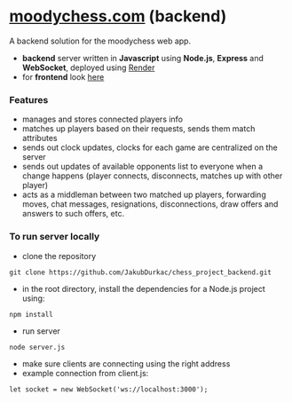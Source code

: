 # [moodychess.com](https://moodychess.com/) (backend)
A backend solution for the moodychess web app.
- **backend** server written in **Javascript** using **Node.js**, **Express** and **WebSocket**, deployed using [Render](https://render.com/)
- for **frontend** look [here](https://github.com/JakubDurkac/chess_project)

### Features
- manages and stores connected players info
- matches up players based on their requests, sends them match attributes
- sends out clock updates, clocks for each game are centralized on the server
- sends out updates of available opponents list to everyone when a change happens (player connects, disconnects, matches up with other player)
- acts as a middleman between two matched up players, forwarding moves, chat messages, resignations, disconnections, draw offers and answers to such offers, etc.

### To run server locally
- clone the repository
```
git clone https://github.com/JakubDurkac/chess_project_backend.git
```
- in the root directory, install the dependencies for a Node.js project using:
```
npm install
```
- run server
```
node server.js
```
- make sure clients are connecting using the right address
- example connection from client.js:
```
let socket = new WebSocket('ws://localhost:3000');
```
